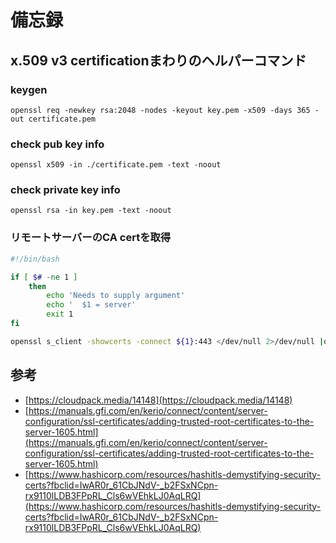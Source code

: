 # 備忘録

## x.509 v3 certificationまわりのヘルパーコマンド

### keygen

```
openssl req -newkey rsa:2048 -nodes -keyout key.pem -x509 -days 365 -out certificate.pem
```

### check pub key info

```
openssl x509 -in ./certificate.pem -text -noout
```

### check private key info

```
openssl rsa -in key.pem -text -noout
```

### リモートサーバーのCA certを取得

```bash
#!/bin/bash

if [ $# -ne 1 ]
	then
		echo 'Needs to supply argument'
		echo '  $1 = server'
		exit 1
fi

openssl s_client -showcerts -connect ${1}:443 </dev/null 2>/dev/null |openssl x509 -outform PEM >mycertfile.pem 
```


## 参考

- [https://cloudpack.media/14148](https://cloudpack.media/14148)
- [https://manuals.gfi.com/en/kerio/connect/content/server-configuration/ssl-certificates/adding-trusted-root-certificates-to-the-server-1605.html](https://manuals.gfi.com/en/kerio/connect/content/server-configuration/ssl-certificates/adding-trusted-root-certificates-to-the-server-1605.html)
- [https://www.hashicorp.com/resources/hashitls-demystifying-security-certs?fbclid=IwAR0r_61CbJNdV-_b2FSxNCpn-rx9110lLDB3FPpRL_Cls6wVEhkLJ0AqLRQ](https://www.hashicorp.com/resources/hashitls-demystifying-security-certs?fbclid=IwAR0r_61CbJNdV-_b2FSxNCpn-rx9110lLDB3FPpRL_Cls6wVEhkLJ0AqLRQ)

